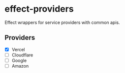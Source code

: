 # effect-providers
Effect wrappers for service providers with common apis. 

## Providers
- [x] Vercel
- [ ] Cloudflare
- [ ] Google
- [ ] Amazon

